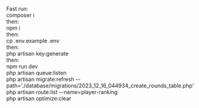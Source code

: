 Fast run:<br>
composer i<br>
then:<br>
npm i<br>
then:<br>
cp .env.example .env<br>
then:<br>
php artisan key:generate<br>
then:<br>
npm run dev<br>
php artisan queue:listen<br>
php artisan migrate:refresh --path='./database/migrations/2023_12_16_044934_create_rounds_table.php' <br>
php artisan route:list --name=player-ranking<br>
php artisan optimize:clear<br>
